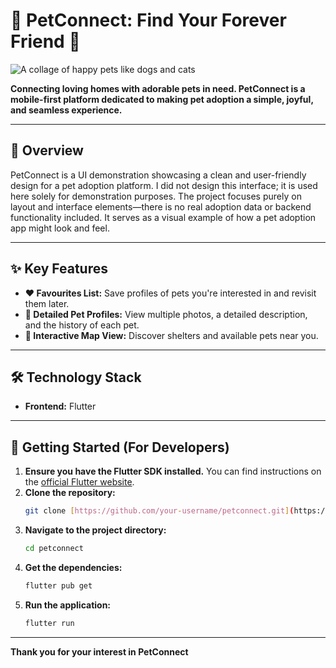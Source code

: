 # 🐾 PetConnect: Find Your Forever Friend 🐾

![A collage of happy pets like dogs and cats](https://placehold.co/800x300/6366F1/FFFFFF?text=Welcome+to+PetConnect!)

**Connecting loving homes with adorable pets in need. PetConnect is a mobile-first platform dedicated to making pet adoption a simple, joyful, and seamless experience.**

---

## 🌟 Overview

PetConnect is a UI demonstration showcasing a clean and user-friendly design for a pet adoption platform. I did not design this interface; it is used here solely for demonstration purposes. The project focuses purely on layout and interface elements—there is no real adoption data or backend functionality included. It serves as a visual example of how a pet adoption app might look and feel.

---

## ✨ Key Features


* **❤️ Favourites List:** Save profiles of pets you're interested in and revisit them later.
* **👤 Detailed Pet Profiles:** View multiple photos, a detailed description, and the history of each pet.
* **📍 Interactive Map View:** Discover shelters and available pets near you.

---



## 🛠️ Technology Stack



* **Frontend:** Flutter


---

## 🏁 Getting Started (For Developers)



1.  **Ensure you have the Flutter SDK installed.** You can find instructions on the [official Flutter website](https://flutter.dev/docs/get-started/install).
2.  **Clone the repository:**
    ```bash
    git clone [https://github.com/your-username/petconnect.git](https://github.com/your-username/petconnect.git)
    ```
3.  **Navigate to the project directory:**
    ```bash
    cd petconnect
    ```
4.  **Get the dependencies:**
    ```bash
    flutter pub get
    ```
5.  **Run the application:**
    ```bash
    flutter run
    ```
---


**Thank you for your interest in PetConnect**
